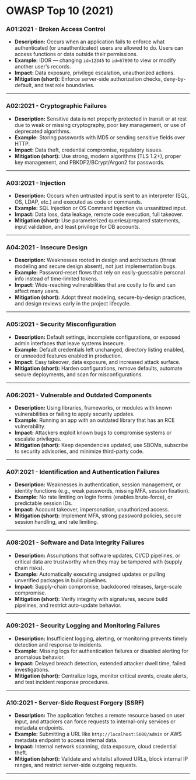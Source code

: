 # OWASP Top 10 (2021)

### A01:2021 - Broken Access Control
- **Description:** Occurs when an application fails to enforce what authenticated (or unauthenticated) users are allowed to do. Users can access functions or data outside their permissions.
- **Example:** IDOR — changing `id=12345` to `id=67890` to view or modify another user's records.
- **Impact:** Data exposure, privilege escalation, unauthorized actions.
- **Mitigation (short):** Enforce server-side authorization checks, deny-by-default, and test role boundaries.

---

### A02:2021 - Cryptographic Failures
- **Description:** Sensitive data is not properly protected in transit or at rest due to weak or missing cryptography, poor key management, or use of deprecated algorithms.
- **Example:** Storing passwords with MD5 or sending sensitive fields over HTTP.
- **Impact:** Data theft, credential compromise, regulatory issues.
- **Mitigation (short):** Use strong, modern algorithms (TLS 1.2+), proper key management, and PBKDF2/BCrypt/Argon2 for passwords.

---

### A03:2021 - Injection
- **Description:** Occurs when untrusted input is sent to an interpreter (SQL, OS, LDAP, etc.) and executed as code or commands.
- **Example:** SQL Injection or OS Command Injection via unsanitized input.
- **Impact:** Data loss, data leakage, remote code execution, full takeover.
- **Mitigation (short):** Use parameterized queries/prepared statements, input validation, and least privilege for DB accounts.

---

### A04:2021 - Insecure Design
- **Description:** Weaknesses rooted in design and architecture (threat modeling and secure design absent), not just implementation bugs.
- **Example:** Password-reset flows that rely on easily-guessable personal info instead of time-limited tokens.
- **Impact:** Wide-reaching vulnerabilities that are costly to fix and can affect many users.
- **Mitigation (short):** Adopt threat modeling, secure-by-design practices, and design reviews early in the project lifecycle.

---

### A05:2021 - Security Misconfiguration
- **Description:** Default settings, incomplete configurations, or exposed admin interfaces that leave systems insecure.
- **Example:** Default credentials left unchanged, directory listing enabled, or unneeded features enabled in production.
- **Impact:** Easy takeover, data exposure, and increased attack surface.
- **Mitigation (short):** Harden configurations, remove defaults, automate secure deployments, and scan for misconfigurations.

---

### A06:2021 - Vulnerable and Outdated Components
- **Description:** Using libraries, frameworks, or modules with known vulnerabilities or failing to apply security updates.
- **Example:** Running an app with an outdated library that has an RCE vulnerability.
- **Impact:** Attackers exploit known bugs to compromise systems or escalate privileges.
- **Mitigation (short):** Keep dependencies updated, use SBOMs, subscribe to security advisories, and minimize third-party code.

---

### A07:2021 - Identification and Authentication Failures
- **Description:** Weaknesses in authentication, session management, or identity functions (e.g., weak passwords, missing MFA, session fixation).
- **Example:** No rate limiting on login forms (enables brute-force), or predictable session IDs.
- **Impact:** Account takeover, impersonation, unauthorized access.
- **Mitigation (short):** Implement MFA, strong password policies, secure session handling, and rate limiting.

---

### A08:2021 - Software and Data Integrity Failures
- **Description:** Assumptions that software updates, CI/CD pipelines, or critical data are trustworthy when they may be tampered with (supply chain risks).
- **Example:** Automatically executing unsigned updates or pulling unverified packages in build pipelines.
- **Impact:** Supply-chain compromise, backdoored releases, large-scale compromise.
- **Mitigation (short):** Verify integrity with signatures, secure build pipelines, and restrict auto-update behavior.

---

### A09:2021 - Security Logging and Monitoring Failures
- **Description:** Insufficient logging, alerting, or monitoring prevents timely detection and response to incidents.
- **Example:** Missing logs for authentication failures or disabled alerting for anomalous behavior.
- **Impact:** Delayed breach detection, extended attacker dwell time, failed investigations.
- **Mitigation (short):** Centralize logs, monitor critical events, create alerts, and test incident response procedures.

---

### A10:2021 - Server-Side Request Forgery (SSRF)
- **Description:** The application fetches a remote resource based on user input, and attackers can force requests to internal-only services or metadata endpoints.
- **Example:** Submitting a URL like `http://localhost:5000/admin` or AWS metadata endpoint to access internal data.
- **Impact:** Internal network scanning, data exposure, cloud credential theft.
- **Mitigation (short):** Validate and whitelist allowed URLs, block internal IP ranges, and restrict server-side outgoing requests.

---
